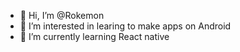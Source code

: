 - 👋 Hi, I’m @Rokemon
- 👀 I’m interested in learing to make apps on Android
- 🌱 I’m currently learning React native 


<!---
Rokemon/Rokemon is a ✨ special ✨ repository because its `README.md` (this file) appears on your GitHub profile.
You can click the Preview link to take a look at your changes.
--->
